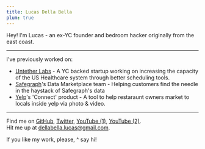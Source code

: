 ```yaml
---
title: Lucas Della Bella
plum: true
---
```


Hey! I'm Lucas - an ex-YC founder and bedroom hacker originally from the east coast.

---

I've previously worked on:
- [Untether Labs](https://www.untetherlabs.com/) - A YC backed startup working on increasing the capacity of the US Healthcare system through better scheduling tools.
- [Safegraph](https://www.safegraph.com/)'s Data Marketplace team - Helping customers find the needle in the haystack of Safegraph's data
- [Yelp](https://www.yelp.com)'s 'Connect' product - A tool to help restaraunt owners market to locals inside yelp via photo & video. 

---

Find me on [GitHub](https://github.com/lucasdellabella), [Twitter](https://www.twitter.com/FiveEels), [YouTube (1)](https://www.youtube.com/channel/UCRWhLAnoDR7H-bK874mf_dA), [YouTube (2)](https://www.youtube.com/c/hganghiskhan).\
Hit me up at <dellabella.lucas@gmail.com>.

If you like my work, please, ^ say hi!

